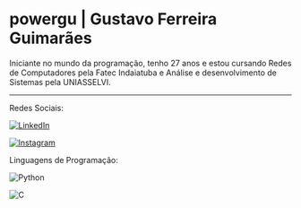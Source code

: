 
# powergu | Gustavo Ferreira Guimarães  

Iniciante no mundo da programação, tenho 27 anos e estou cursando Redes de Computadores pela Fatec Indaiatuba e Análise e desenvolvimento de Sistemas pela UNIASSELVI.

_______________________________________________________

Redes Sociais: 

[![LinkedIn](https://img.shields.io/badge/LinkedIn-000?style=for-the-badge&logo=linkedin&logoColor=0E76A8)](https://www.linkedin.com/in/gustavo-ferreira-guimar%C3%A3es-aa5210232/) 

[![Instagram](https://img.shields.io/badge/Instagram-000?style=for-the-badge&logo=instagram)](https://www.instagram.com/gustavoshinoda/)

Linguagens de Programação:

![Python](https://img.shields.io/badge/Python-000?style=for-the-badge&logo=python)

![C](https://img.shields.io/badge/C-000?style=for-the-badge&logo=c)
